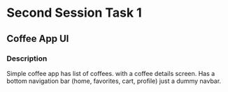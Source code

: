 # Second Session Task 1

## Coffee App UI

### Description

Simple coffee app has list of coffees. with a coffee details screen.
Has a bottom navigation bar (home, favorites, cart, profile) just a dummy navbar.
